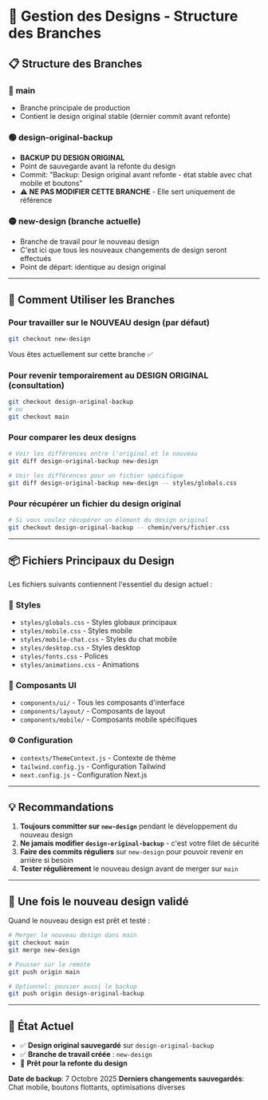 # 🎨 Gestion des Designs - Structure des Branches

## 📋 Structure des Branches

### 🔵 **main**
- Branche principale de production
- Contient le design original stable (dernier commit avant refonte)

### 🟢 **design-original-backup**
- **BACKUP DU DESIGN ORIGINAL**
- Point de sauvegarde avant la refonte du design
- Commit: "Backup: Design original avant refonte - état stable avec chat mobile et boutons"
- ⚠️ **NE PAS MODIFIER CETTE BRANCHE** - Elle sert uniquement de référence

### 🟡 **new-design** (branche actuelle)
- Branche de travail pour le nouveau design
- C'est ici que tous les nouveaux changements de design seront effectués
- Point de départ: identique au design original

---

## 🔄 Comment Utiliser les Branches

### Pour travailler sur le NOUVEAU design (par défaut)
```bash
git checkout new-design
```
Vous êtes actuellement sur cette branche ✅

### Pour revenir temporairement au DESIGN ORIGINAL (consultation)
```bash
git checkout design-original-backup
# ou
git checkout main
```

### Pour comparer les deux designs
```bash
# Voir les différences entre l'original et le nouveau
git diff design-original-backup new-design

# Voir les différences pour un fichier spécifique
git diff design-original-backup new-design -- styles/globals.css
```

### Pour récupérer un fichier du design original
```bash
# Si vous voulez récupérer un élément du design original
git checkout design-original-backup -- chemin/vers/fichier.css
```

---

## 📦 Fichiers Principaux du Design

Les fichiers suivants contiennent l'essentiel du design actuel :

### 🎨 **Styles**
- `styles/globals.css` - Styles globaux principaux
- `styles/mobile.css` - Styles mobile
- `styles/mobile-chat.css` - Styles du chat mobile
- `styles/desktop.css` - Styles desktop
- `styles/fonts.css` - Polices
- `styles/animations.css` - Animations

### 🧩 **Composants UI**
- `components/ui/` - Tous les composants d'interface
- `components/layout/` - Composants de layout
- `components/mobile/` - Composants mobile spécifiques

### ⚙️ **Configuration**
- `contexts/ThemeContext.js` - Contexte de thème
- `tailwind.config.js` - Configuration Tailwind
- `next.config.js` - Configuration Next.js

---

## 💡 Recommandations

1. **Toujours committer sur `new-design`** pendant le développement du nouveau design
2. **Ne jamais modifier `design-original-backup`** - c'est votre filet de sécurité
3. **Faire des commits réguliers** sur `new-design` pour pouvoir revenir en arrière si besoin
4. **Tester régulièrement** le nouveau design avant de merger sur `main`

---

## 🚀 Une fois le nouveau design validé

Quand le nouveau design est prêt et testé :

```bash
# Merger le nouveau design dans main
git checkout main
git merge new-design

# Pousser sur le remote
git push origin main

# Optionnel: pousser aussi le backup
git push origin design-original-backup
```

---

## 📝 État Actuel

- ✅ **Design original sauvegardé** sur `design-original-backup`
- ✅ **Branche de travail créée** : `new-design`
- 🎯 **Prêt pour la refonte du design**

**Date de backup**: 7 Octobre 2025
**Derniers changements sauvegardés**: Chat mobile, boutons flottants, optimisations diverses

